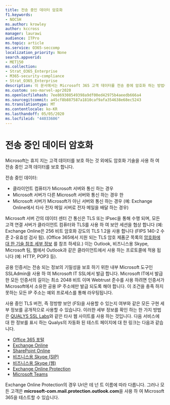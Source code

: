 ```yaml
---
title: 전송 중인 데이터 암호화
f1.keywords:
- NOCSH
ms.author: krowley
author: kccross
manager: laurawi
audience: ITPro
ms.topic: article
ms.service: O365-seccomp
localization_priority: None
search.appverid:
- MET150
ms.collection:
- Strat_O365_Enterprise
- M365-security-compliance
- Strat_O365_Enterprise
description: 이 문서에서는 Microsoft 365 고객 데이터를 전송 중에 암호화 하는 방법에 대 한 간략 한 설명을 찾습니다.
ms.custom: seo-marvel-apr2020
ms.openlocfilehash: 7ee869308549398a9df00ed42975b4aeedb666a4
ms.sourcegitcommit: a45cf8b887587a1810caf9afa354638e68ec5243
ms.translationtype: MT
ms.contentlocale: ko-KR
ms.lasthandoff: 05/05/2020
ms.locfileid: "44033606"
---
```

# <a name="encryption-for-data-in-transit"></a>전송 중인 데이터 암호화

Microsoft는 휴지 지는 고객 데이터를 보호 하는 것 외에도 암호화 기술을 사용 하 여 전송 중인 고객 데이터를 보호 합니다. 

전송 중인 데이터:

- 클라이언트 컴퓨터가 Microsoft 서버와 통신 하는 경우
- Microsoft 서버가 다른 Microsoft 서버와 통신 하는 경우 한
- Microsoft 서버가 Microsoft가 아닌 서버와 통신 하는 경우 (예: Exchange Online에서 타사 전자 메일 서버로 전자 메일을 배달 하는 경우)

Microsoft 서버 간의 데이터 센터 간 통신은 TLS 또는 IPsec을 통해 수행 되며, 모든 고객 연결 서버가 클라이언트 컴퓨터와 TLS를 사용 하 여 보안 세션을 협상 합니다 (예: Exchange Online은 256 비트 암호화 강도의 TLS 1.2을 사용 합니다 (FIPS 140-2 수준 2-유효성 검사 됨). (Office 365에서 지원 되는 TLS 암호 제품군 목록의 [암호화에 대 한 기술 참조 세부 정보](technical-reference-details-about-encryption.md) 를 참조 하세요.) 이는 Outlook, 비즈니스용 Skype, Microsoft 팀, 웹에서 Outlook과 같은 클라이언트에서 사용 하는 프로토콜에 적용 됩니다 (예: HTTP, POP3 등).

공용 인증서는 전송 되는 정보의 기밀성을 보호 하기 위한 내부 Microsoft 도구인 SSLAdmin을 사용 하 여 Microsoft IT SSL에서 발급 합니다. Microsoft IT에서 발급 한 모든 인증서의 길이는 최소 2048 비트 이며 Webtrust 준수를 사용 하려면 인증서가 Microsoft에서 소유한 공용 IP 주소에만 발급 되도록 해야 합니다. 이 조건을 충족 하지 못하는 모든 IP 주소는 예외 프로세스를 통해 라우팅됩니다.

사용 중인 TLS 버전, 즉 정방향 보안 (FS)을 사용할 수 있는지 여부와 같은 모든 구현 세부 정보를 공개적으로 사용할 수 있습니다. 이러한 세부 정보를 확인 하는 한 가지 방법은 [QUALYS SSL Labs](https://www.ssllabs.com)와 같은 타사 웹 사이트를 사용 하는 것입니다. 다음 서비스에 대 한 정보를 표시 하는 Qualys의 자동화 된 테스트 페이지에 대 한 링크는 다음과 같습니다.

- [Office 365 포털](https://www.ssllabs.com/ssltest/analyze.html?d=portal.office.com&hideResults=on)
- [Exchange Online](https://www.ssllabs.com/ssltest/analyze.html?d=outlook.office365.com&hideResults=on)
- [SharePoint Online](https://www.ssllabs.com/ssltest/analyze.html?d=microsoft-my.sharepoint.com&hideResults=on)
- [비즈니스용 Skype (SIP)](https://www.ssllabs.com/ssltest/analyze.html?d=sipdir.online.lync.com)
- [비즈니스용 Skype (웹)](https://www.ssllabs.com/ssltest/analyze.html?d=webdir.online.lync.com&hideResults=on)
- [Exchange Online Protection](https://ssl-tools.net/mailservers/microsoft-com.mail.protection.outlook.com)
- [Microsoft Teams](https://www.ssllabs.com/ssltest/analyze.html?d=teams.microsoft.com&latest)

Exchange Online Protection의 경우 Url은 테 넌 트 이름에 따라 다릅니다. 그러나 모든 고객은 **microsoft-com.mail.protection.outlook.com**을 사용 하 여 Microsoft 365을 테스트할 수 있습니다.

